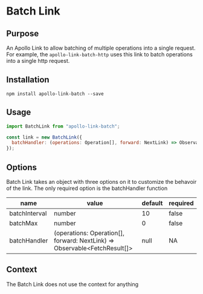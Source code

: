 # Batch Link

## Purpose
An Apollo Link to allow batching of multiple operations into a single request. For example, the `apollo-link-batch-http` uses this link to batch operations into a single http request.

## Installation

`npm install apollo-link-batch --save`

## Usage
```js
import BatchLink from "apollo-link-batch";

const link = new BatchLink({
  batchHandler: (operations: Operation[], forward: NextLink) => Observable<FetchResult[]> | null
});
```

## Options
Batch Link takes an object with three options on it to customize the behavoir of the link. The only required option is the batchHandler function

|name|value|default|required|
|---|---|---|---|
|batchInterval|number|10|false|
|batchMax|number|0|false|
|batchHandler|(operations: Operation[], forward: NextLink) => Observable<FetchResult[]> | null|NA|true|

## Context
The Batch Link does not use the context for anything
